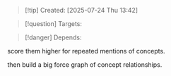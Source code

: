 
>[!tip] Created: [2025-07-24 Thu 13:42]

>[!question] Targets: 

>[!danger] Depends: 

score them higher for repeated mentions of concepts.

then build a big force graph of concept relationships.